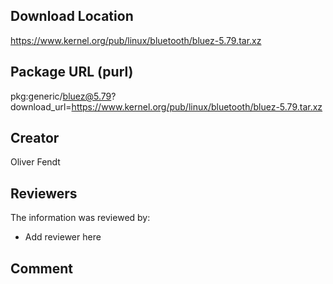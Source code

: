 ## Download Location

https://www.kernel.org/pub/linux/bluetooth/bluez-5.79.tar.xz

## Package URL (purl)

pkg:generic/bluez@5.79?download_url=https://www.kernel.org/pub/linux/bluetooth/bluez-5.79.tar.xz

## Creator

Oliver Fendt

## Reviewers

The information was reviewed by:

* Add reviewer here

## Comment

